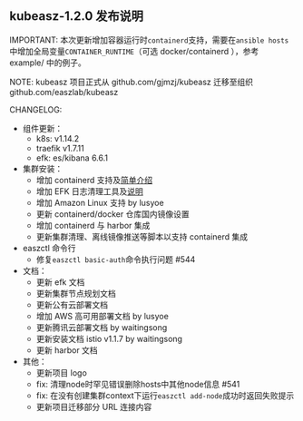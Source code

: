 ## kubeasz-1.2.0 发布说明

IMPORTANT: 本次更新增加容器运行时`containerd`支持，需要在`ansible hosts`中增加全局变量`CONTAINER_RUNTIME`（可选 docker/containerd ），参考 example/ 中的例子。

NOTE: kubeasz 项目正式从 github.com/gjmzj/kubeasz 迁移至组织 github.com/easzlab/kubeasz

CHANGELOG:
- 组件更新：
  - k8s: v1.14.2
  - traefik v1.7.11
  - efk: es/kibana 6.6.1
- 集群安装：
  - 增加 containerd 支持及[简单介绍](https://github.com/easzlab/kubeasz/blob/master/docs/guide/containerd.md)
  - 增加 EFK 日志清理工具及[说明](https://github.com/easzlab/kubeasz/blob/master/docs/guide/efk.md#%E7%AC%AC%E5%9B%9B%E9%83%A8%E5%88%86%E6%97%A5%E5%BF%97%E8%87%AA%E5%8A%A8%E6%B8%85%E7%90%86)
  - 增加 Amazon Linux 支持 by lusyoe
  - 更新 containerd/docker 仓库国内镜像设置
  - 增加 containerd 与 harbor 集成
  - 更新集群清理、离线镜像推送等脚本以支持 containerd 集成
- easzctl 命令行 
  - 修复`easzctl basic-auth`命令执行问题 #544
- 文档：
  - 更新 efk 文档
  - 更新集群节点规划文档
  - 更新公有云部署文档
  - 增加 AWS 高可用部署文档 by lusyoe
  - 更新腾讯云部署文档 by waitingsong
  - 更新安装文档 istio v1.1.7 by waitingsong
  - 更新 harbor 文档
- 其他：
  - 更新项目 logo
  - fix: 清理node时罕见错误删除hosts中其他node信息 #541
  - fix: 在没有创建集群context下运行`easzctl add-node`成功时返回失败提示 
  - 更新项目迁移部分 URL 连接内容
